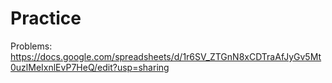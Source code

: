 # Practice

Problems: https://docs.google.com/spreadsheets/d/1r6SV_ZTGnN8xCDTraAfJyGv5Mt0uzlMeIxnlEvP7HeQ/edit?usp=sharing
